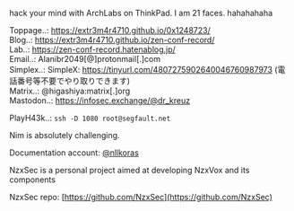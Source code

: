 hack your mind with ArchLabs on ThinkPad. I am 21 faces. hahahahaha

Toppage..: https://extr3m4r4710.github.io/0x1248723/ </br>
Blog..: https://extr3m4r4710.github.io/zen-conf-record/ </br>
Lab..: https://zen-conf-record.hatenablog.jp/ </br>
Email..: Alanibr2049[@]protonmail[.]com </br>
Simplex..: SimpleX: https://tinyurl.com/4807275902640046760987973 (電話番号等不要でやり取りできます) <br>
Matrix..: @higashiya:matrix[.]org<br/>
Mastodon..: https://infosec.exchange/@dr_kreuz</br>

PlayH43k..: `ssh -D 1080 root@segfault.net`

Nim is absolutely challenging.

Documentation account: [@nllkoras](https://github.com/sanatamura)</br>

NzxSec is a personal project aimed at developing NzxVox and its components</br>

NzxSec repo: [https://github.com/NzxSec](https://github.com/NzxSec)</br>
